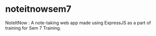 # noteitnowsem7
NoteItNow : A note-taking web app made using ExpressJS as a part of training for Sem 7 Training.
